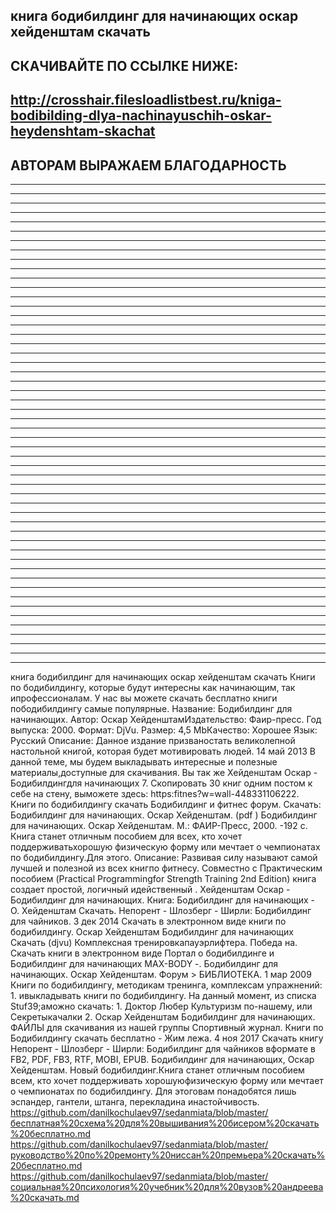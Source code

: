 книга бодибилдинг для начинающих оскар хейденштам скачать
--------------------------------------------------
СКАЧИВАЙТЕ ПО ССЫЛКЕ НИЖЕ:
--------------------------------------------------
http://crosshair.filesloadlistbest.ru/kniga-bodibilding-dlya-nachinayuschih-oskar-heydenshtam-skachat
--------------------------------------------------
АВТОРАМ ВЫРАЖАЕМ БЛАГОДАРНОСТЬ
--------------------------------------------------
--------------------------------------------------
--------------------------------------------------
--------------------------------------------------
--------------------------------------------------
--------------------------------------------------
--------------------------------------------------
--------------------------------------------------
--------------------------------------------------
--------------------------------------------------
--------------------------------------------------
--------------------------------------------------
--------------------------------------------------
--------------------------------------------------
--------------------------------------------------
--------------------------------------------------
--------------------------------------------------
--------------------------------------------------
--------------------------------------------------
--------------------------------------------------
--------------------------------------------------
--------------------------------------------------
--------------------------------------------------
--------------------------------------------------
--------------------------------------------------
--------------------------------------------------
--------------------------------------------------
--------------------------------------------------
--------------------------------------------------
--------------------------------------------------
--------------------------------------------------
--------------------------------------------------
--------------------------------------------------
--------------------------------------------------
--------------------------------------------------
--------------------------------------------------
--------------------------------------------------
--------------------------------------------------
--------------------------------------------------
--------------------------------------------------
--------------------------------------------------
--------------------------------------------------
--------------------------------------------------
--------------------------------------------------
--------------------------------------------------
--------------------------------------------------
--------------------------------------------------
--------------------------------------------------
--------------------------------------------------
--------------------------------------------------
--------------------------------------------------
--------------------------------------------------
--------------------------------------------------
книга бодибилдинг для начинающих оскар хейденштам скачать Книги по бодибилдингу, которые будут интересны как начинающим, так ипрофессионалам. У нас вы можете скачать бесплатно книги пободибилдингу самые популярные. Название: Бодибилдинг для начинающих. Автор: Оскар ХейденштамИздательство: Фаир-пресс. Год выпуска: 2000. Формат: DjVu. Размер: 4,5 MbКачество: Хорошее Язык: Русский Описание: Данное издание призваностать великолепной настольной книгой, которая будет мотивировать людей. 14 май 2013  В данной теме, мы будем выкладывать интересные и полезные материалы,доступные для скачивания. Вы так же  Хейденштам Оскар - Бодибилдингдля начинающих 7.  Скопировать 30 книг одним постом к себе на стену, выможете здесь: https:fitnes?w=wall-448331106222. Книги по бодибилдингу скачать  Бодибилдинг и фитнес форум. Скачать: Бодибилдинг для начинающих. Оскар Хейденштам. (pdf ) Бодибилдинг для начинающих. Оскар Хейденштам. М.: ФАИР-Пресс, 2000. -192 с. Книга станет отличным пособием для всех, кто хочет поддерживатьхорошую физическую форму или мечтает о чемпионатах по бодибилдингу.Для этого. Описание: Развивая силу называют самой лучшей и полезной из всех книгпо фитнесу.  Совместно с Практическим пособием (Practical Programmingfor Strength Training 2nd Edition) книга создает простой, логичный идейственный . Хейденштам Оскар - Бодибилдинг для начинающих. Книга: Бодибилдинг для начинающих - О. Хейденштам  Скачать. Непорент - Шлозберг - Ширли: Бодибилдинг для чайников. 3 дек 2014  Скачать в электронном виде книги по бодибилдингу. Оскар Хейденштам Бодибилдинг для начинающих Скачать (djvu) Комплексная тренировкапауэрлифтера. Победа на. Скачать книги в электронном виде  Портал о бодибилдинге и
Бодибилдинг для начинающих  MAX-BODY -. Бодибилдинг для начинающих. Оскар Хейденштам. Форум  > БИБЛИОТЕКА. 1 мар 2009  Книги по бодибилдингу, методикам тренинга, комплексам упражнений: 1.  ивыкладывать книги по бодибилдингу. На данный момент, из списка Stuf39;аможно скачать: 1. Доктор Любер Культуризм по-нашему, или Секретыкачалки 2.  Оскар Хейденштам Бодибилдинг для начинающих. ФАЙЛЫ для скачивания из нашей группы  Спортивный журнал. Книги по Бодибилдингу скачать бесплатно - Жим лежа. 4 ноя 2017  Скачать книгу Непорент - Шлозберг - Ширли: Бодибилдинг для чайников вформате в FB2, PDF, FB3, RTF, MOBI, EPUB. Бодибилдинг для начинающих, Оскар Хейденштам. Новый бодибилдинг.Книга станет отличным пособием всем, кто хочет поддерживать хорошуюфизическую форму или мечтает о чемпионатах по бодибилдингу. Для этоговам понадобятся лишь эспандер, гантели, штанга, перекладина инастойчивость.
https://github.com/danilkochulaev97/sedanmiata/blob/master/бесплатная%20схема%20для%20вышивания%20бисером%20скачать%20бесплатно.md
https://github.com/danilkochulaev97/sedanmiata/blob/master/руководство%20по%20ремонту%20ниссан%20премьера%20скачать%20бесплатно.md
https://github.com/danilkochulaev97/sedanmiata/blob/master/социальная%20психология%20учебник%20для%20вузов%20андреева%20скачать.md